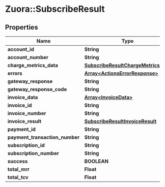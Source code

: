 # Zuora::SubscribeResult

## Properties
Name | Type | Description | Notes
------------ | ------------- | ------------- | -------------
**account_id** | **String** |  | [optional] 
**account_number** | **String** |  | [optional] 
**charge_metrics_data** | [**SubscribeResultChargeMetricsData**](SubscribeResultChargeMetricsData.md) |  | [optional] 
**errors** | [**Array&lt;ActionsErrorResponse&gt;**](ActionsErrorResponse.md) |  | [optional] 
**gateway_response** | **String** |  | [optional] 
**gateway_response_code** | **String** |  | [optional] 
**invoice_data** | [**Array&lt;InvoiceData&gt;**](InvoiceData.md) |  | [optional] 
**invoice_id** | **String** |  | [optional] 
**invoice_number** | **String** |  | [optional] 
**invoice_result** | [**SubscribeResultInvoiceResult**](SubscribeResultInvoiceResult.md) |  | [optional] 
**payment_id** | **String** |  | [optional] 
**payment_transaction_number** | **String** |  | [optional] 
**subscription_id** | **String** |  | [optional] 
**subscription_number** | **String** |  | [optional] 
**success** | **BOOLEAN** |  | [optional] 
**total_mrr** | **Float** |  | [optional] 
**total_tcv** | **Float** |  | [optional] 



